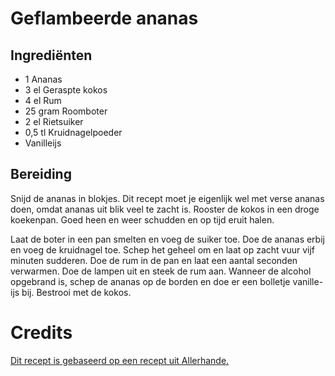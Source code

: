 # Geflambeerde ananas
## Ingrediënten
- 1 Ananas
- 3 el Geraspte kokos
- 4 el Rum
- 25 gram Roomboter
- 2 el Rietsuiker
- 0,5 tl Kruidnagelpoeder
- Vanilleijs

## Bereiding
Snijd de ananas in blokjes. Dit recept moet je eigenlijk wel met verse ananas doen, omdat ananas uit blik veel te zacht is. Rooster de kokos in een droge koekenpan. Goed heen en weer schudden en op tijd eruit halen.

Laat de boter in een pan smelten en voeg de suiker toe. Doe de ananas erbij en voeg de kruidnagel toe. Schep het geheel om en laat op zacht vuur vijf minuten sudderen. Doe de rum in de pan en laat een aantal seconden verwarmen. Doe de lampen uit en steek de rum aan. Wanneer de alcohol opgebrand is, schep de ananas op de borden en doe er een bolletje vanille-ijs bij. Bestrooi met de kokos.

# Credits
[Dit recept is gebaseerd op een recept uit Allerhande.](http://www.ah.nl/allerhande/recept/R-R136246/geflambeerde-ananas)

